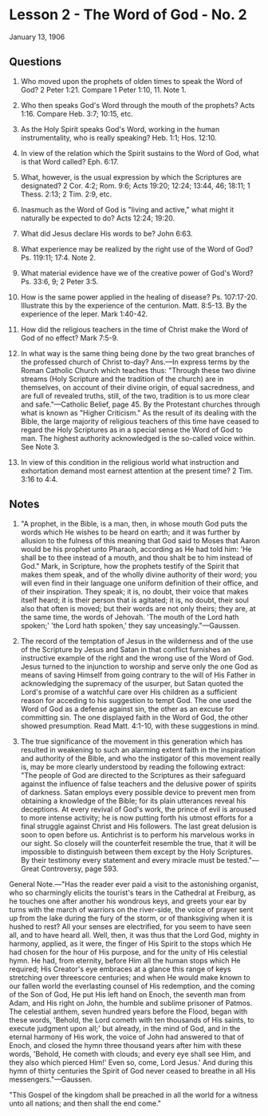 # Lesson 2 - The Word of God - No. 2

January 13, 1906

## Questions

1. Who moved upon the prophets of olden times to speak the Word of God? 2 Peter 1:21. Compare 1 Peter 1:10, 11. Note 1.

2. Who then speaks God's Word through the mouth of the prophets? Acts 1:16. Compare Heb. 3:7; 10:15, etc.

3. As the Holy Spirit speaks God's Word, working in the human instrumentality, who is really speaking? Heb. 1:1; Hos. 12:10.

4. In view of the relation which the Spirit sustains to the Word of God, what is that Word called? Eph. 6:17.

5. What, however, is the usual expression by which the Scriptures are designated? 2 Cor. 4:2; Rom. 9:6; Acts 19:20; 12:24; 13:44, 46; 18:11; 1 Thess. 2:13; 2 Tim. 2:9, etc.

6. Inasmuch as the Word of God is "living and active," what might it naturally be expected to do? Acts 12:24; 19:20.

7. What did Jesus declare His words to be? John 6:63.

8. What experience may be realized by the right use of the Word of God? Ps. 119:11; 17:4. Note 2.

9. What material evidence have we of the creative power of God's Word? Ps. 33:6, 9; 2 Peter 3:5.

10. How is the same power applied in the healing of disease? Ps. 107:17-20. Illustrate this by the experience of the centurion. Matt. 8:5-13. By the experience of the leper. Mark 1:40-42.

11. How did the religious teachers in the time of Christ make the Word of God of no effect? Mark 7:5-9.

12. In what way is the same thing being done by the two great branches of the professed church of Christ to-day? Ans.—In express terms by the Roman Catholic Church which teaches thus: "Through these two divine streams (Holy Scripture and the tradition of the church) are in themselves, on account of their divine origin, of equal sacredness, and are full of revealed truths, still, of the two, tradition is to us more clear and safe."—Catholic Belief, page 45. By the Protestant churches through what is known as "Higher Criticism." As the result of its dealing with the Bible, the large majority of religious teachers of this time have ceased to regard the Holy Scriptures as in a special sense the Word of God to man. The highest authority acknowledged is the so-called voice within. See Note 3.

13. In view of this condition in the religious world what instruction and exhortation demand most earnest attention at the present time? 2 Tim. 3:16 to 4:4.

## Notes

1. "A prophet, in the Bible, is a man, then, in whose mouth God puts the words which He wishes to be heard on earth; and it was further by allusion to the fulness of this meaning that God said to Moses that Aaron would be his prophet unto Pharaoh, according as He had told him: 'He shall be to thee instead of a mouth, and thou shalt be to him instead of God." Mark, in Scripture, how the prophets testify of the Spirit that makes them speak, and of the wholly divine authority of their word; you will even find in their language one uniform definition of their office, and of their inspiration. They speak; it is, no doubt, their voice that makes itself heard; it is their person that is agitated; it is, no doubt, their soul also that often is moved; but their words are not only theirs; they are, at the same time, the words of Jehovah. 'The mouth of the Lord hath spoken;' 'the Lord hath spoken,' they say unceasingly."—Gaussen.

2. The record of the temptation of Jesus in the wilderness and of the use of the Scripture by Jesus and Satan in that conflict furnishes an instructive example of the right and the wrong use of the Word of God. Jesus turned to the injunction to worship and serve only the one God as means of saving Himself from going contrary to the will of His Father in acknowledging the supremacy of the usurper, but Satan quoted the Lord's promise of a watchful care over His children as a sufficient reason for acceding to his suggestion to tempt God. The one used the Word of God as a defense against sin, the other as an excuse for committing sin. The one displayed faith in the Word of God, the other showed presumption. Read Matt. 4:1-10, with these suggestions in mind.

3. The true significance of the movement in this generation which has resulted in weakening to such an alarming extent faith in the inspiration and authority of the Bible, and who the instigator of this movement really is, may be more clearly understood by reading the following extract: "The people of God are directed to the Scriptures as their safeguard against the influence of false teachers and the delusive power of spirits of darkness. Satan employs every possible device to prevent men from obtaining a knowledge of the Bible; for its plain utterances reveal his deceptions. At every revival of God's work, the prince of evil is aroused to more intense activity; he is now putting forth his utmost efforts for a final struggle against Christ and His followers. The last great delusion is soon to open before us. Antichrist is to perform his marvelous works in our sight. So closely will the counterfeit resemble the true, that it will be impossible to distinguish between them except by the Holy Scriptures. By their testimony every statement and every miracle must be tested."—Great Controversy, page 593.

General Note.—"Has the reader ever paid a visit to the astonishing organist, who so charmingly elicits the tourist's tears in the Cathedral at Freiburg, as he touches one after another his wondrous keys, and greets your ear by turns with the march of warriors on the river-side, the voice of prayer sent up from the lake during the fury of the storm, or of thanksgiving when it is hushed to rest? All your senses are electrified, for you seem to have seen all, and to have heard all. Well, then, it was thus that the Lord God, mighty in harmony, applied, as it were, the finger of His Spirit to the stops which He had chosen for the hour of His purpose, and for the unity of His celestial hymn. He had, from eternity, before Him all the human stops which He required; His Creator's eye embraces at a glance this range of keys stretching over threescore centuries; and when He would make known to our fallen world the everlasting counsel of His redemption, and the coming of the Son of God, He put His left hand on Enoch, the seventh man from Adam, and His right on John, the humble and sublime prisoner of Patmos. The celestial anthem, seven hundred years before the Flood, began with these words, 'Behold, the Lord cometh with ten thousands of His saints, to execute judgment upon all;' but already, in the mind of God, and in the eternal harmony of His work, the voice of John had answered to that of Enoch, and closed the hymn three thousand years after him with these words, 'Behold, He cometh with clouds; and every eye shall see Him, and they also which pierced Him!' Even so, come, Lord Jesus.' And during this hymn of thirty centuries the Spirit of God never ceased to breathe in all His messengers."—Gaussen.

"This Gospel of the kingdom shall be preached in all the world for a witness unto all nations; and then shall the end come."